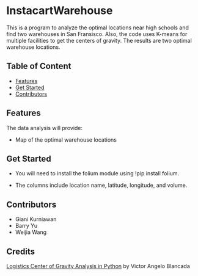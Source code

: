# InstacartWarehouse
This is a program to analyze the optimal locations near high schools and find two warehouses in San Fransisco. Also, the code uses K-means for multiple facilities to get the centers of gravity. The results are two optimal warehouse locations.  

## Table of Content
* [Features](https://github.com/byu5/InstacartWarehouse/blob/main/README.md#features)
* [Get Started](https://github.com/byu5/InstacartWarehouse/blob/main/README.md#get-started)
* [Contributors](https://github.com/byu5/InstacartWarehouse/blob/main/README.md#contributors)


## Features
The data analysis will provide:
- Map of the optimal warehouse locations

## Get Started
+ You will need to install the folium module using !pip install folium.

+ The columns include location name, latitude, longitude, and volume.


## Contributors

- Giani Kurniawan
- Barry Yu
- Weijia Wang

## Credits
[Logistics Center of Gravity Analysis in Python](https://medium.com/analytics-vidhya/logistics-center-of-gravity-analysis-in-python-a21ad034f849) by Victor Angelo Blancada
